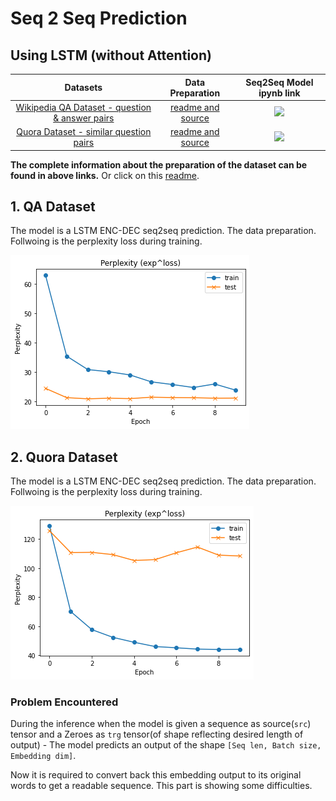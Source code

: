 # Seq 2 Seq Prediction
## Using LSTM (without Attention)

**Datasets**|**Data Preparation**|**Seq2Seq Model ipynb link**|
:-----:|:-----:|:-----:|
[Wikipedia QA Dataset - question & answer pairs](http://www.cs.cmu.edu/~ark/QA-data/)| [readme and source](https://github.com/namanphy/END2/tree/main/S7/Part%202%20-%20seq2seq/data) | [![](https://img.icons8.com/material-rounded/48/000000/github.png)](https://github.com/namanphy/END2/blob/main/S7/Part%202%20-%20seq2seq/QA_dataset_Seq2Seq.ipynb)
[Quora Dataset - similar question pairs](https://quoradata.quora.com/First-Quora-Dataset-Release-Question-Pairs)|  [readme and source](https://github.com/namanphy/END2/tree/main/S7/Part%202%20-%20seq2seq/data) | [![](https://img.icons8.com/material-rounded/48/000000/github.png)](https://github.com/namanphy/END2/blob/main/S7/Part%202%20-%20seq2seq/Quora_dataset_Seq2Seq.ipynb)

**The complete information about the preparation of the dataset can be found in above links.** Or click on this [readme](https://github.com/namanphy/END2/tree/main/S7/Part%202%20-%20seq2seq/data).


## 1. QA Dataset

The model is a LSTM ENC-DEC seq2seq prediction. The data preparation. Follwoing is the perplexity loss during training.

![](https://github.com/namanphy/END2/blob/main/S7/Part%202%20-%20seq2seq/imgs/qa_plot.png)


## 2. Quora Dataset

The model is a LSTM ENC-DEC seq2seq prediction. The data preparation. Follwoing is the perplexity loss during training.

![](https://github.com/namanphy/END2/blob/main/S7/Part%202%20-%20seq2seq/imgs/quora_plot.png)

### Problem Encountered
During the inference when the model is given a sequence as source(`src`) tensor and a Zeroes as `trg` tensor(of shape reflecting desired length of output) - The model predicts an output of the shape `[Seq len, Batch size, Embedding dim]`.

Now it is required to convert back this embedding output to its original words to get a readable sequence. This part is showing some difficulties.
